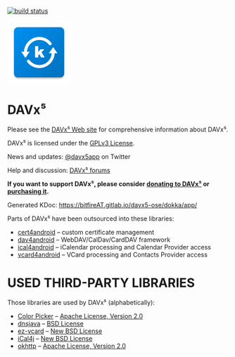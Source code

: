 
[![build status](https://gitlab.com/bitfireAT/davx5-ose/badges/master-ose/build.svg)](https://gitlab.com/bitfireAT/davx5-ose/commits/master-ose)


![DAVx⁵ logo](app/src/main/res/mipmap-xxhdpi/ic_launcher.png)

DAVx⁵
========

Please see the [DAVx⁵ Web site](https://www.davx5.com) for
comprehensive information about DAVx⁵.

DAVx⁵ is licensed under the [GPLv3 License](LICENSE).

News and updates: [@davx5app](https://twitter.com/davx5dapp) on Twitter

Help and discussion: [DAVx⁵ forums](https://www.davx5.com/forums/)

**If you want to support DAVx⁵, please consider [donating to DAVx⁵](https://www.davx5.com/donate/)
or [purchasing it](https://www.davx5.com/download/).**

Generated KDoc: https://bitfireAT.gitlab.io/davx5-ose/dokka/app/

Parts of DAVx⁵ have been outsourced into these libraries:

* [cert4android](https://gitlab.com/bitfireAT/cert4android) – custom certificate management
* [dav4android](https://gitlab.com/bitfireAT/dav4android) – WebDAV/CalDav/CardDAV framework
* [ical4android](https://gitlab.com/bitfireAT/ical4android) – iCalendar processing and Calendar Provider access
* [vcard4android](https://gitlab.com/bitfireAT/vcard4android) – VCard processing and Contacts Provider access


USED THIRD-PARTY LIBRARIES
==========================

Those libraries are used by DAVx⁵ (alphabetically):

* [Color Picker](https://github.com/jaredrummler/ColorPicker) – [Apache License, Version 2.0](https://github.com/jaredrummler/ColorPicker/LICENSE)
* [dnsjava](http://www.xbill.org/dnsjava/) – [BSD License](http://www.xbill.org/dnsjava/dnsjava-current/LICENSE)
* [ez-vcard](https://github.com/mangstadt/ez-vcard) – [New BSD License](http://opensource.org/licenses/BSD-3-Clause)
* [iCal4j](https://github.com/ical4j/ical4j) – [New BSD License](http://sourceforge.net/p/ical4j/ical4j/ci/default/tree/LICENSE)
* [okhttp](https://square.github.io/okhttp) – [Apache License, Version 2.0](https://square.github.io/okhttp/#license)
